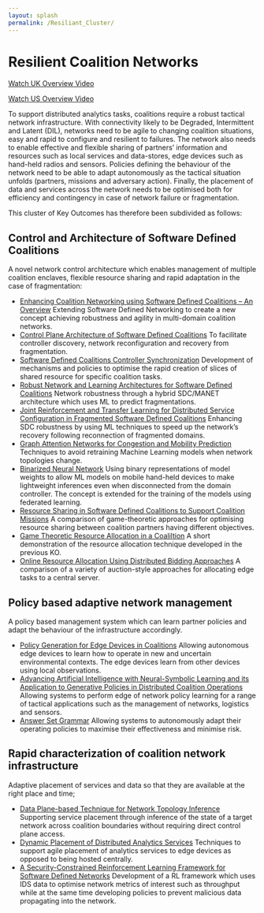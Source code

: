 ```yaml
---
layout: splash
permalink: /Resiliant_Cluster/
---
```


# Resilient Coalition Networks 

[Watch UK Overview Video](https://ibm.box.com/v/Overview-Cluster2-UK-Video)

[Watch US Overview Video](https://ibm.box.com/v/Overview-Cluster2-US-video)

To support distributed analytics tasks, coalitions require a robust tactical network infrastructure.  With connectivity likely to be Degraded, Intermittent and Latent (DIL), networks need to be agile to changing coalition situations, easy and rapid to configure and resilient to failures.  The network also needs to enable effective and flexible sharing of partners’ information and resources such as local services and data-stores, edge devices such as hand-held radios and sensors.  Policies defining the behaviour of the network need to be able to adapt autonomously as the tactical situation unfolds (partners, missions and adversary action).  Finally, the placement of data and services across the network needs to be optimised both for efficiency and contingency in case of network failure or fragmentation.

This cluster of Key Outcomes has therefore been subdivided as follows:

##	Control and Architecture of Software Defined Coalitions 
A novel network control architecture which enables management of multiple coalition enclaves, flexible resource sharing and rapid adaptation in the case of fragmentation:

*	[Enhancing Coalition Networking using Software Defined Coalitions – An Overview](/2a09/)  Extending Software Defined Networking to create a new concept achieving robustness and agility in multi-domain coalition networks.
*	[Control Plane Architecture of Software Defined Coalitions](/2a08/)  To facilitate controller discovery, network reconfiguration and recovery from fragmentation.
*	[Software Defined Coalitions Controller Synchronization](/2a07/)  Development of mechanisms and policies to optimise the rapid creation of slices of shared resource for specific coalition tasks.
*	[Robust Network and Learning Architectures for Software Defined Coalitions](/2a01/)  Network robustness through a hybrid SDC/MANET architecture which uses ML to predict fragmentations.
*	[Joint Reinforcement and Transfer Learning for Distributed Service Configuration in Fragmented Software Defined Coalitions](/2b01/)  Enhancing SDC robustness by using ML techniques to speed up the network’s recovery following reconnection of fragmented domains.
*	[Graph Attention Networks for Congestion and Mobility Prediction](/2a05/)  Techniques to avoid retraining Machine Learning models when network topologies change.
*	[Binarized Neural Network](/2a06/)  Using binary representations of model weights to allow ML models on mobile hand-held devices to make lightweight inferences even when disconnected from the domain controller.  The concept is extended for the training of the models using federated learning.
*	[Resource Sharing in Software Defined Coalitions to Support Coalition Missions](/1f05/)  A comparison of game-theoretic approaches for optimising resource sharing between coalition partners having different objectives.
*	[Game Theoretic Resource Allocation in a Coaliltion](/1a09/)  A short demonstration of the resource allocation technique developed in the previous KO.
*	[Online Resource Allocation Using Distributed Bidding Approaches](/1f04/)  A comparison of a variety of auction-style approaches for allocating edge tasks to a central server.

##	Policy based adaptive network management  
A policy based management system which can learn partner policies and adapt the behaviour of the infrastructure accordingly.

*	[Policy Generation for Edge Devices in Coalitions](/2c04/)  Allowing autonomous edge devices to learn how to operate in new and uncertain environmental contexts. The edge devices learn from other devices using local observations.
*	[Advancing Artificial Intelligence with Neural-Symbolic Learning and its Application to Generative Policies in Distributed Coalition Operations](/1c02/)  Allowing systems to perform edge of network policy learning for a range of tactical applications such as the management of networks, logistics and sensors.
*	[Answer Set Grammar](/1c07/) Allowing systems to autonomously adapt their operating policies to maximise their effectiveness and minimise risk.

##	Rapid characterization of coalition network infrastructure  
Adaptive placement of services and data so that they are available at the right place and time;

*	[Data Plane-based Technique for Network Topology Inference](/2a03/)  Supporting service placement through inference of the state of a target network across coalition boundaries without requiring direct control plane access.
*	[Dynamic Placement of Distributed Analytics Services](/2a04/)  Techniques to support agile placement of analytics services to edge devices as opposed to being hosted centrally.
*	[A Security-Constrained Reinforcement Learning Framework for Software Defined Networks](/2c05/)  Development of a RL framework which uses IDS data to optimise network metrics of interest such as throughput while at the same time developing policies to prevent malicious data propagating into the network.
